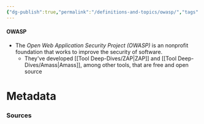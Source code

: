 ```yaml
---
{"dg-publish":true,"permalink":"/definitions-and-topics/owasp/","tags":["defs_soc"]}
---
```


#### OWASP
- The *Open Web Application Security Project (OWASP)* is an nonprofit foundation that works to improve the security of software.
	- They've developed [[Tool Deep-Dives/ZAP\|ZAP]] and [[Tool Deep-Dives/Amass\|Amass]], among other tools, that are free and open source






# Metadata

### Sources